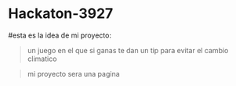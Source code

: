 # Hackaton-3927
#esta es la idea de mi proyecto:
> un juego en el que si ganas te dan un tip para evitar el cambio climatico

> mi proyecto sera una pagina
